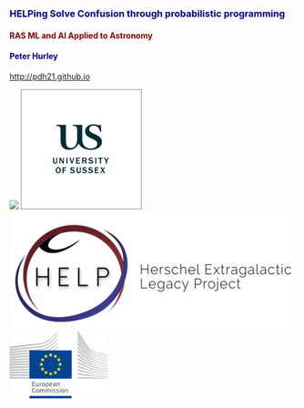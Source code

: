 ### <span style="color:DarkBlue "> HELPing Solve Confusion through probabilistic programming  </span>

#### <span style="color:DarkRed "> RAS ML and AI Applied to Astronomy  </span>

#### <span style="color:DarkBlue ">Peter Hurley </span>
<http://pdh21.github.io>

![](https://encrypted-tbn0.gstatic.com/images?q=tbn:ANd9GcQBsZEY2qSec5DZ1NgZ1zRTs3vZlI0J8ZDLVQ&usqp=CAU)<!-- .element height="8%" width="8%" --> ![](https://github.com/H-E-L-P/H-E-L-P.github.io/blob/master/assets/images/sussex.jpg?raw=true)<!-- .element height="8%" width="8%" --> ![](assets/Help_Logo.png?raw=true)<!-- .element height="8%" width="8%" --> ![](assets/logo_en.gif)<!-- .element height="8%" width="8%" -->
